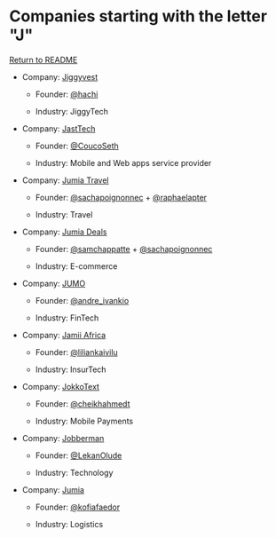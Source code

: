 # Companies starting with the letter "J"

[Return to README](../README.md)

- Company: [Jiggyvest](https://www.jiggyvest.com/)

  - Founder: [@hachi](https://twitter.com/hachi)

  - Industry: JiggyTech

- Company: [JastTech](https://www.jast-tech.com/)

  - Founder: [@CoucoSeth](https://twitter.com/JastTech)

  - Industry: Mobile and Web apps service provider


- Company: [Jumia Travel](https://travel.jumia.com)

  - Founder: [@sachapoignonnec](https://twitter.com/sachapoignonnec) + [@raphaelapter](https://twitter.com/raphaelapter)

  - Industry: Travel

- Company: [Jumia Deals](https://deals.jumia.com.ng)

  - Founder: [@samchappatte](https://twitter.com/samchappatte) + [@sachapoignonnec](https://twitter.com/sachapoignonnec)

  - Industry: E-commerce

- Company: [JUMO](https://www.jumo.world)

  - Founder: [@andre_ivankio](https://twitter.com/andre_ivankio)

  - Industry: FinTech

- Company: [Jamii Africa](https://jamii.co.ke)

  - Founder: [@liliankaivilu](https://twitter.com/liliankaivilu)

  - Industry: InsurTech

- Company: [JokkoText](https://jokkotext.com)

  - Founder: [@cheikhahmedt](https://twitter.com/cheikhahmedt)

  - Industry: Mobile Payments

- Company: [Jobberman](https://www.jobberman.com)

  - Founder: [@LekanOlude](https://twitter.com/LekanOlude)

  - Industry: Technology

- Company: [Jumia](https://jumia.com.ng/)

  - Founder: [@kofiafaedor](https://twitter.com/kofiafaedor)

  - Industry: Logistics

